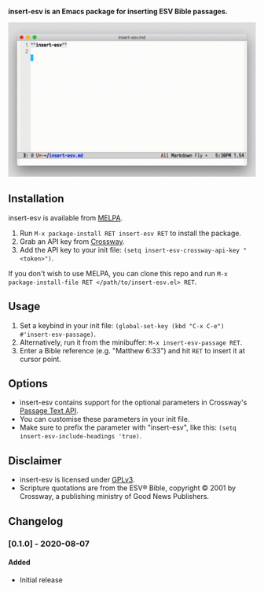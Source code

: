 **insert-esv is an Emacs package for inserting ESV Bible passages.**

<img src="insert-esv.gif" width="600"/>

## Installation

insert-esv is available from [MELPA](https://melpa.org/#/getting-started).

1. Run `M-x package-install RET insert-esv RET` to install the package.
2. Grab an API key from [Crossway](https://api.esv.org/docs/).
3. Add the API key to your init file:
   `(setq insert-esv-crossway-api-key "<token>")`.

If you don't wish to use MELPA, you can clone this repo and
run `M-x package-install-file RET </path/to/insert-esv.el> RET`.

## Usage

1. Set a keybind in your init file:
   `(global-set-key (kbd "C-x C-e") #'insert-esv-passage)`.
2. Alternatively, run it from the minibuffer:
   `M-x insert-esv-passage RET`.
3. Enter a Bible reference (e.g. "Matthew 6:33") and hit `RET`
   to insert it at cursor point.

## Options

* insert-esv contains support for the optional parameters in
  Crossway's [Passage Text API](https://api.esv.org/docs/passage-text/).
* You can customise these parameters in your init file.
* Make sure to prefix the parameter with "insert-esv", like this:
  `(setq insert-esv-include-headings 'true)`.

## Disclaimer

* insert-esv is licensed under
  [GPLv3](https://github.com/sam030820/insert-esv/blob/master/COPYING).
* Scripture quotations are from the ESV® Bible, copyright © 2001
  by Crossway, a publishing ministry of Good News Publishers.

## Changelog

### [0.1.0] - 2020-08-07
#### Added
* Initial release
